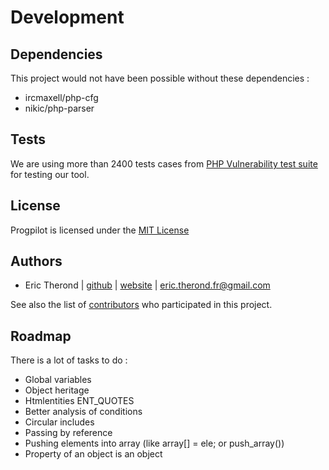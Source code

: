 # Development

## Dependencies

This project would not have been possible without these dependencies :

- ircmaxell/php-cfg
- nikic/php-parser

## Tests

We are using more than 2400 tests cases from [PHP Vulnerability test suite](https://github.com/stivalet/PHP-Vulnerability-test-suite) for testing our tool.

## License

Progpilot is licensed under the [MIT License](../LICENSE)

## Authors

- Eric Therond | [github](https://github.com/eric-therond/) | [website](https://www.designsecurity.org) | [eric.therond.fr@gmail.com](mailto:eric.therond.fr@gmail.com)

See also the list of [contributors](https://github.com/designsecurity/progpilot/contributors) who participated in this project.

## Roadmap

There is a lot of tasks to do :
- Global variables
- Object heritage
- Htmlentities ENT_QUOTES
- Better analysis of conditions
- Circular includes
- Passing by reference
- Pushing elements into array (like array[] = ele; or push_array())
- Property of an object is an object
